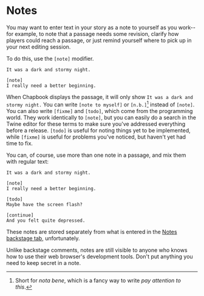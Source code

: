 # Notes

You may want to enter text in your story as a note to yourself as you work--for example, to note that a passage needs some revision, clarify how players could reach a passage, or just remind yourself where to pick up in your next editing session.

To do this, use the `[note]` modifier.

```
It was a dark and stormy night.

[note]
I really need a better beginning.
```

When Chapbook displays the passage, it will only show `It was a dark and stormy night.` You can write `[note to myself]` or `[n.b.]`[^1] instead of `[note]`. You can also write `[fixme]` and `[todo]`, which come from the programming world. They work identically to `[note]`, but you can easily do a search in the Twine editor for these terms to make sure you've addressed everything before a release. `[todo]` is useful for noting things yet to be implemented, while `[fixme]` is useful for problems you've noticed, but haven't yet had time to fix.

You can, of course, use more than one note in a passage, and mix them with regular text:

```
It was a dark and stormy night.

[note]
I really need a better beginning.

[todo]
Maybe have the screen flash?

[continue]
And you felt quite depressed.
```

These notes are stored separately from what is entered in the [Notes backstage tab](../text-and-links/backstage.md), unfortunately.

<aside data-hint="danger">
Unlike backstage comments, notes are still visible to anyone who knows how to use their web browser's development tools. Don't put anything you need to keep secret in a note.
</aside>

[^1]: Short for _nota bene_, which is a fancy way to write _pay attention to this_.